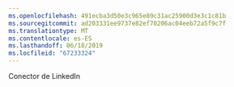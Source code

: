 ```yaml
---
ms.openlocfilehash: 491ecba3d50e3c965e89c31ac25900d3e3c1c81b
ms.sourcegitcommit: ad203331ee9737e82ef70206ac04eeb72a5f9c7f
ms.translationtype: MT
ms.contentlocale: es-ES
ms.lasthandoff: 06/18/2019
ms.locfileid: "67233324"
---
```

Conector de LinkedIn

